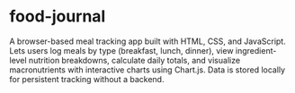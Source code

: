 # food-journal
A browser-based meal tracking app built with HTML, CSS, and JavaScript. Lets users log meals by type (breakfast, lunch, dinner), view ingredient-level nutrition breakdowns, calculate daily totals, and visualize macronutrients with interactive charts using Chart.js. Data is stored locally for persistent tracking without a backend.
